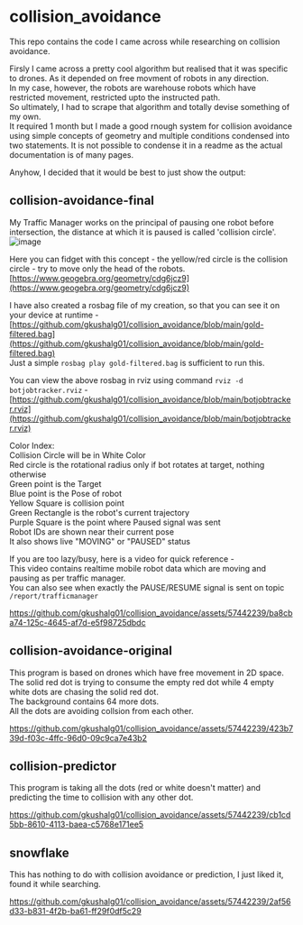 # collision_avoidance
This repo contains the code I came across while researching on collision avoidance. 


Firsly I came across a pretty cool algorithm but realised that it was specific to drones. As it depended on free movment of robots in any direction.    
In my case, however, the robots are warehouse robots which have restricted movement, restricted upto the instructed path.  
So ultimately, I had to scrape that algorithm and totally devise something of my own.  
It required 1 month but I made a good rnough system for collision avoidance using simple concepts of geometry and multiple conditions condensed into two statements. It is not possible to condense it in a readme as the actual documentation is of many pages.  
  
Anyhow, I decided that it would be best to just show the output:
  
## collision-avoidance-final
My Traffic Manager works on the principal of pausing one robot before intersection, the distance at which it is paused is called 'collision circle'.  
![image](https://github.com/gkushalg01/collision_avoidance/assets/57442239/5d502092-f27a-434b-82dd-6702d018556e)
  
Here you can fidget with this concept - the yellow/red circle is the collision circle - try to move only the head of the robots. [https://www.geogebra.org/geometry/cdg6jcz9](https://www.geogebra.org/geometry/cdg6jcz9)  
  
I have also created a rosbag file of my creation, so that you can see it on your device at runtime - [https://github.com/gkushalg01/collision_avoidance/blob/main/gold-filtered.bag](https://github.com/gkushalg01/collision_avoidance/blob/main/gold-filtered.bag)  
Just a simple ```rosbag play gold-filtered.bag``` is sufficient to run this.  
  
You can view the above rosbag in rviz using command ```rviz -d botjobtracker.rviz``` - [https://github.com/gkushalg01/collision_avoidance/blob/main/botjobtracker.rviz](https://github.com/gkushalg01/collision_avoidance/blob/main/botjobtracker.rviz)  
  
Color Index:  
Collision Circle will be in White Color  
Red circle is the rotational radius only if bot rotates at target, nothing otherwise  
Green point is the Target  
Blue point is the Pose of robot  
Yellow Square is collision point  
Green Rectangle is the robot's current trajectory  
Purple Square is the point where Paused signal was sent  
Robot IDs are shown near their current pose  
It also shows live "MOVING" or "PAUSED" status  
  
  
  
If you are too lazy/busy, here is a video for quick reference -  
This video contains realtime mobile robot data which are moving and pausing as per traffic manager.  
You can also see when exactly the PAUSE/RESUME signal is sent on topic ```/report/trafficmanager```  
  
https://github.com/gkushalg01/collision_avoidance/assets/57442239/ba8cba74-125c-4645-af7d-e5f98725dbdc
  
  
## collision-avoidance-original
This program is based on drones which have free movement in 2D space.  
The solid red dot is trying to consume the empty red dot while 4 empty white dots are chasing the solid red dot.  
The background contains 64 more dots.  
All the dots are avoiding collsion from each other.  

https://github.com/gkushalg01/collision_avoidance/assets/57442239/423b739d-f03c-4ffc-96d0-09c9ca7e43b2  




## collision-predictor
This program is taking all the dots (red or white doesn't matter) and predicting the time to collision with any other dot.  

https://github.com/gkushalg01/collision_avoidance/assets/57442239/cb1cd5bb-8610-4113-baea-c5768e171ee5  

## snowflake
This has nothing to do with collision avoidance or prediction, I just liked it, found it while searching.  

https://github.com/gkushalg01/collision_avoidance/assets/57442239/2af56d33-b831-4f2b-ba61-ff29f0df5c29  








